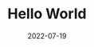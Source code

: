 ---
title: Hello World
cover_title: Hello World
path: /hallo
date: 2022-07-19
summary: Hello
tags: ['hello']
categories: ['hi']
thumbnail: 
---
